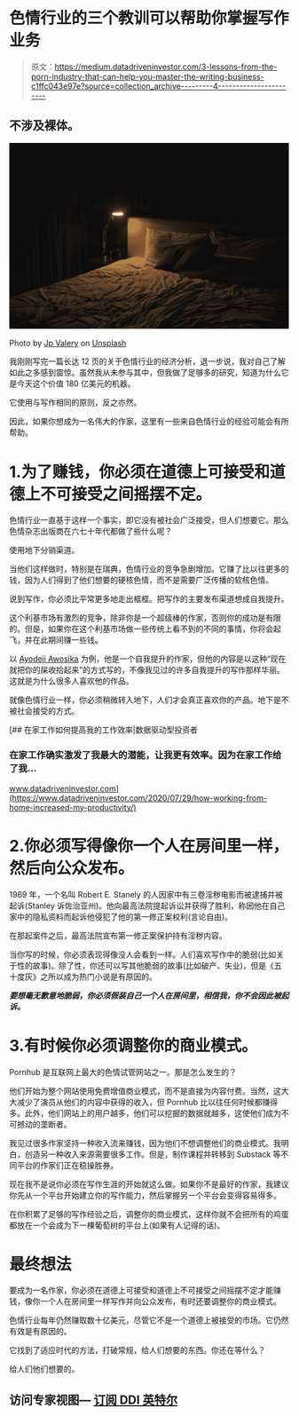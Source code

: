 # 色情行业的三个教训可以帮助你掌握写作业务

> 原文：<https://medium.datadriveninvestor.com/3-lessons-from-the-porn-industry-that-can-help-you-master-the-writing-business-c1ffc043e97e?source=collection_archive---------4----------------------->

## 不涉及裸体。

![](img/1b390f19e6cf113fe48862e42bbfa127.png)

Photo by [Jp Valery](https://unsplash.com/@jpvalery?utm_source=medium&utm_medium=referral) on [Unsplash](https://unsplash.com?utm_source=medium&utm_medium=referral)

我刚刚写完一篇长达 12 页的关于色情行业的经济分析，退一步说，我对自己了解如此之多感到震惊。虽然我从未参与其中，但我做了足够多的研究，知道为什么它是今天这个价值 180 亿美元的机器。

它使用与写作相同的原则，反之亦然。

因此，如果你想成为一名伟大的作家，这里有一些来自色情行业的经验可能会有所帮助。

# 1.为了赚钱，你必须在道德上可接受和道德上不可接受之间摇摆不定。

色情行业一直基于这样一个事实，即它没有被社会广泛接受，但人们想要它。那么色情杂志出版商在六七十年代都做了些什么呢？

使用地下分销渠道。

当他们这样做时，特别是在瑞典，色情行业的竞争急剧增加。它赚了比以往更多的钱，因为人们得到了他们想要的硬核色情，而不是需要广泛传播的软核色情。

说到写作，你必须比平常更多地走出框框。把写作的主要发布渠道想成自我提升。

这个利基市场有激烈的竞争，除非你是一个超级棒的作家，否则你的成功是有限的。但是，如果你在这个利基市场做一些传统上看不到的不同的事情，你将会起飞，并在此期间赚一些钱。

以 [Ayodeji Awosika](https://medium.com/u/a66f89ac80ab?source=post_page-----c1ffc043e97e--------------------------------) 为例，他是一个自我提升的作家，但他的内容是以这种“现在就把你的屎收拾起来”的方式写的，不像我见过的许多自我提升的写作那样华丽。这就是为什么很多人喜欢他的作品。

就像色情行业一样，你必须稍微转入地下，人们才会真正喜欢你的产品。地下是不被社会接受的方式。

[](https://www.datadriveninvestor.com/2020/07/29/how-working-from-home-increased-my-productivity/) [## 在家工作如何提高我的工作效率|数据驱动型投资者

### 在家工作确实激发了我最大的潜能，让我更有效率。因为在家工作给了我…

www.datadriveninvestor.com](https://www.datadriveninvestor.com/2020/07/29/how-working-from-home-increased-my-productivity/) 

# 2.你必须写得像你一个人在房间里一样，然后向公众发布。

1969 年，一个名叫 Robert E. Stanely 的人因家中有三卷淫秽电影而被逮捕并被起诉(Stanley 诉佐治亚州)。他向最高法院提起诉讼并获得了胜利，称因他在自己家中的隐私资料而起诉他侵犯了他的第一修正案权利(言论自由)。

在那起案件之后，最高法院宣布第一修正案保护持有淫秽内容。

当你写的时候，你必须表现得像没人会看到一样。人们喜欢写作中的脆弱(比如关于性的故事)。除了性，你还可以写其他脆弱的故事(比如破产、失业)，但是《五十度灰》之所以成为热门小说是有原因的。

***要想毫无歉意地脆弱，你必须假装自己一个人在房间里，相信我，你不会因此被起诉。***

# 3.有时候你必须调整你的商业模式。

Pornhub 是互联网上最大的色情试管网站之一。那是怎么发生的？

他们开始为整个网站使用免费增值商业模式，而不是直接为内容付费。当然，这大大减少了演员从他们的内容中获得的收入，但 Pornhub 比以往任何时候都赚得多。此外，他们网站上的用户越多，他们可以挖掘的数据就越多，这使他们成为不可撼动的垄断者。

我见过很多作家坚持一种收入流来赚钱，因为他们不想调整他们的商业模式。我明白，创造另一种收入来源需要很多工作。但是，制作课程并转移到 Substack 等不同平台的作家们正在稳操胜券。

现在我不是说你必须在写作生涯的开始就这么做。如果你不是最好的作家，我建议你先从一个平台开始建立你的写作能力，然后掌握另一个平台会变得容易得多。

在你积累了足够的写作经验之后，调整你的商业模式，这样你就不会把所有的鸡蛋都放在一个会成为下一棵葡萄树的平台上(如果有人记得的话)。

# 最终想法

要成为一名作家，你必须在道德上可接受和道德上不可接受之间摇摆不定才能赚钱，像你一个人在房间里一样写作并向公众发布，有时还要调整你的商业模式。

色情行业每年仍然赚取数十亿美元，尽管它不是一个道德上被接受的市场。它仍然有效是有原因的。

它找到了适应时代的方法，打破常规，给人们想要的东西。你还在等什么？

给人们他们想要的。

## 访问专家视图— [订阅 DDI 英特尔](https://datadriveninvestor.com/ddi-intel)